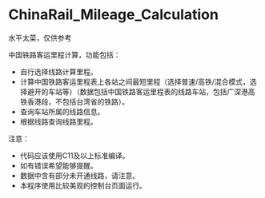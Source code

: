 # ChinaRail_Mileage_Calculation
水平太菜，仅供参考

中国铁路客运里程计算，功能包括：
 - 自行选择线路计算里程。
 - 计算中国铁路客运里程表上各站之间最短里程（选择普速/高铁/混合模式，选择避开的车站等）（数据包括中国铁路客运里程表的线路车站，包括广深港高铁香港段，不包括台湾省的铁路）。
 - 查询车站所属的线路信息。
 - 根据线路查询线路里程。

注意：
 - 代码应该使用C11及以上标准编译。
 - 如有错误希望能够提醒。
 - 数据中含有部分未开通线路，请注意。
 - 本程序使用比较美观的控制台页面运行。
